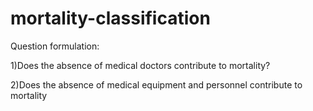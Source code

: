 # mortality-classification
Question formulation: 

1)Does the absence of medical doctors contribute to mortality?

2)Does the absence of medical equipment and personnel contribute to mortality
